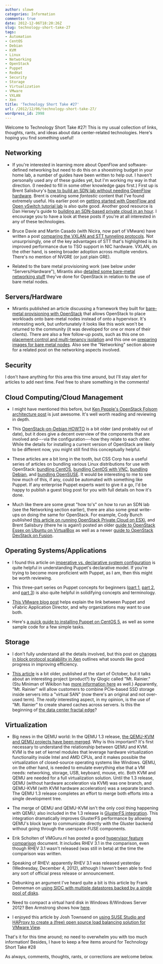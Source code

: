 ```yaml
---
author: slowe
categories: Information
comments: true
date: 2012-12-06T18:20:26Z
slug: technology-short-take-27
tags:
- Automation
- CentOS
- Debian
- KVM
- Linux
- Networking
- OpenStack
- Puppet
- RedHat
- Security
- Storage
- Virtualization
- VMware
- VXLAN
- Xen
title: 'Technology Short Take #27'
url: /2012/12/06/technology-short-take-27/
wordpress_id: 2998
---
```


Welcome to Technology Short Take #27! This is my usual collection of links, thoughts, rants, and ideas about data center-related technologies. Here's hoping you find something useful!

## Networking

* If you're interested in learning more about OpenFlow and software-defined networking but need to do this on a shoestring budget in your home lab, a number of guides have been written to help out. I haven't personally used any of these guides yet, but I'm working my way in that direction. (I needed to fill in some other knowledge gaps first.) First up is Brent Salisbury's [how to build an SDN lab without needing OpenFlow hardware](http://networkstatic.net/2012/07/how-to-build-an-sdn-lab-without-needing-openflow-hardware/). Brent is creating some _fantastic_ content that I've found extremely useful. His earlier post on [getting started with OpenFlow and Open vSwitch tutorial lab](http://networkstatic.net/2012/06/openflow-openvswitch-lab/) is also quite good. Another good resource is Dan Hersey's guide to [building an SDN-based private cloud in an hour](http://virtualnow.net/2012/09/17/building-a-sdn-based-private-cloud-in-an-hour/). I encourage you to have a look at these posts if you're at all interested in any of these technologies.

* Bruce Davie and Martin Casado (with Nicira, now part of VMware) have written a post [comparing the VXLAN and STT tunneling protocols](http://networkheresy.com/2012/10/15/tunneling-for-network-virtualization/). Not unsurprisingly, one of the key advantages of STT that's highlighted is its improved performance due to TSO support in NIC hardware. VXLAN, on the other hand, is seeing broader adoption across multiple vendors. There's no mention of NVGRE (or just plain GRE).

* Related to the bare metal provisioning work (see below under "Servers/Hardware"), Mirantis also [detailed some bare-metal networking stuff](http://www.mirantis.com/blog/configuring-baremetal-openstack-cloud/) they've done for OpenStack in relation to the use of bare metal nodes.

## Servers/Hardware

* Mirantis published an article discussing a framework they built for [bare-metal provisioning with OpenStack](http://www.mirantis.com/blog/bare-metal-provisioning-with-openstack-cloud/) that allows OpenStack to place workloads onto bare-metal nodes instead of onto a hypervisor. It's interesting work, but unfortunately it looks like this work won't be returned to the community (it was developed for one or more of their clients). There are also a few follow-up posts, such as this one on [placement control and multi-tenancy isolation](http://www.mirantis.com/blog/baremetal-provisioning-multi-tenancy-placement-control-isolation/) and this one on [preparing images for bare metal nodes](http://www.mirantis.com/blog/baremetal-provisioning-part3-images-preparation/). Also see the "Networking" section above for a related post on the networking aspects involved.

## Security

I don't have anything for this area this time around, but I'll stay alert for articles to add next time. Feel free to share something in the comments!

## Cloud Computing/Cloud Management

* I might have mentioned this before, but [Ken Pepple's OpenStack Folsom architecture post](http://ken.pepple.info/openstack/2012/09/25/openstack-folsom-architecture/) is just awesome. It's well worth reading and reviewing in depth.

* This [OpenStack-on-Debian HOWTO](http://wiki.debian.org/OpenStackHowto) is a bit older (and probably out of date), but it does give a decent overview of the components that are involved and---via the configuration---how they relate to each other. While the details for installing a current version of OpenStack are likely to be different now, you might still find this conceptually helpful.

* These articles are a bit long in the tooth, but CSS Corp has a useful series of articles on bundling various Linux distributions for use with OpenStack: [bundling CentOS](http://cssoss.wordpress.com/2011/11/28/bundling-centos-image-for-openstack/), [bundling CentOS with VNC](http://cssoss.wordpress.com/2012/01/10/bundling-centos-image-with-vnc-access-for-openstack/), [bundling Debian](http://cssoss.wordpress.com/2011/11/28/bundling-debian-image-for-openstack/), and [bundling OpenSUSE](http://cssoss.wordpress.com/2011/11/28/bundling-opensuse-image-for-openstack/). It would be interesting to me to see how much of this, if any, could be automated with something like Puppet. If any enterprise Puppet experts want to give it a go, I'd be happy to publish a guest blog post for you with full details on how it's done.

* Much like there are some great "how to's" on how to run an SDN lab (see the Networking section earlier), there are also some great write-ups on doing the same for OpenStack. For example, Cody Bunch published [this article on running OpenStack Private Cloud on ESXi](http://openstack.prov12n.com/running-openstack-private-cloud-on-esxi/), and Brent Salisbury (there he is again!) posted an older [guide to OpenStack Essex on Ubuntu on VirtualBox](http://networkstatic.net/2012/04/23/openstack-essex-scripted-installation-on-ubuntu-12-04-part-1/) as well as a newer [guide to OpenStack DevStack on Fusion](http://networkstatic.net/openstack-quantum-devstack-on-a-laptop-with-vmware-fusion/).

## Operating Systems/Applications

* I found this article on [imperative vs. declarative system configuration](http://spin.atomicobject.com/2012/09/13/from-imperative-to-declarative-system-configuration-with-puppet/) is quite helpful in understanding Puppet's declarative model. If you're trying to become more proficient with Puppet, as I am, then this might be worth reviewing.

* This three-part series on Puppet concepts for beginners ([part 1](http://justfewtuts.blogspot.com/2012/05/puppet-beginners-concept-guide-part-1.html), [part 2](http://justfewtuts.blogspot.com/2012/07/puppet-beginners-concept-guide-part-2.html), and [part 3](http://justfewtuts.blogspot.com/2012/08/puppet-beginners-concept-guide-part-3.html)) is also quite helpful in solidifying concepts and terminology.

* [This VMware blog post](http://blogs.vmware.com/vfabric/2012/09/why-application-director-puppet-work-better-together.html) helps explain the link between Puppet and vFabric Application Director, and why organizations may want to use both.

* Here's [a quick guide to installing Puppet on CentOS 5](http://www.how2centos.com/centos-5-puppet-install/), as well as some sample code for a few simple tasks.

## Storage

* I don't fully understand all the details involved, but this post on [changes in block protocol scalability in Xen](http://blog.xen.org/index.php/2012/11/23/improving-block-protocol-scalability-with-persistent-grants/) outlines what sounds like good progress in improving efficiency.

* [This article](http://servicesangle.com/blog/2012/10/03/qlogics-frees-ssds-from-server-slavery-with-mt-rainier/) is a bit older, published at the start of October, but it talks about an interesting project (product?) by Qlogic called "Mt. Rainier." (Stu Miniman of Wikibon has [more information here](http://wikibon.org/wiki/v/QLogic_Unveils_a_Networking_Approach_to_Enhance_Flash_Storage) as well.) Apparently, "Mt. Rainier" will allow customers to combine PCIe-based SSD storage inside servers into a "virtual SAN" (now there's an original and not over-used term). The _really_ interesting aspect, in my opinion, is the use of "Mt. Rainier" to create shared caches across servers. Is this the beginning of [the data center fractal edge](http://blogs.cisco.com/datacenter/introducing-engineers-unplugged-video-podcast-for-technical-people-with-a-side-of-unicorns/)?

## Virtualization

* Big news in the QEMU world: In the QEMU 1.3 release, [the QEMU-KVM and QEMU projects have been merged](http://www.linux-kvm.com/content/qemu-13-released-qemu-kvm-merge-qemu-complete). Why is this important? It's first necessary to understand the relationship between QEMU and KVM. KVM is the set of kernel modules that leverage hardware virtualization functionality inside Intel and AMD CPUs, and it makes possible the virtualization of closed-source operating systems like Windows. QEMU, on the other hand, is needed to emulate everything else that a VM needs: networking, storage, USB, keyboard, mouse, etc. Both KVM and QEMU are needed for a full virtualization solution. Until the 1.3 release, QEMU (without hardware acceleration via KVM) was one branch, and QEMU-KVM (with KVM hardware acceleration) was a separate branch. The QEMU 1.3 release completes an effort to merge both efforts into a single development tree.

* The merge of QEMU and QEMU-KVM isn't the only cool thing happening with QEMU; also included in the 1.3 release is [GlusterFS integration](http://raobharata.wordpress.com/2012/10/29/qemu-glusterfs-native-integration/). This integration dramatically improves GlusterFS performance by allowing QEMU's block layer to communicate directly with the Gluster backend without going through the userspace FUSE components.

* Erik Scholten of VMGuru.nl has posted a good [hypervisor feature comparison](http://www.vmguru.nl/wordpress/2012/12/enterprise-hypervisor-feature-comparison/) document. It includes RHEV 3.1 in the comparison, even though RHEV 3.1 wasn't released (was still in beta) at the time the comparison was written.

* Speaking of RHEV: apparently RHEV 3.1 was released yesterday (Wednesday, December 4, 2012), although I haven't been able to find any sort of official press release or announcement.

* Debunking an argument I've heard quite a bit is this article by Frank Denneman on [using SIOC with multiple datastores backed by a single pool of disks](http://frankdenneman.nl/sioc/sioc-on-datastores-backed-by-a-single-datapool/).

* Need to compact a virtual hard disk in Windows 8/Windows Server 2012? Ben Armstrong shows how [here](http://blogs.msdn.com/b/virtual_pc_guy/archive/2012/10/10/compacting-virtual-hard-disks-in-windows-8-windows-server-2012.aspx).

* I enjoyed this article by Josh Townsend on [using SUSE Studio and HAProxy to create a (free) open source load balancing solution for VMware View](http://vmtoday.com/2012/09/free-vmware-view-load-balancer-using-suse-studio-and-haproxy/).

That's it for this time around; no need to overwhelm you with too much information! Besides, I have to keep a few items around for Technology Short Take #28

As always, comments, thoughts, rants, or corrections are welcome below.
